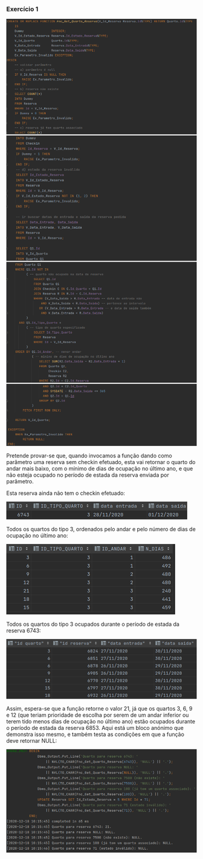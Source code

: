 ### Exercício 1 ###

![Prog 1](images/ex1_prog1.png)
![Prog 2](images/ex1_prog2.png)
![Prog 3](images/ex1_prog3.png)
![Prog 4](images/ex1_prog4.png)

Pretende provar-se que, quando invocamos a função dando como parâmetro uma reserva sem checkin efetuado, esta vai
retornar o quarto do andar mais baixo, com o mínimo de dias de ocupação no último ano, e que não esteja ocupado no
período de estada da reserva enviada por parâmetro.

Esta reserva ainda não tem o checkin efetuado:

![Query 1](images/ex1_query1_6743.png)

Todos os quartos do tipo 3, ordenados pelo andar e pelo número de dias de ocupação no último ano:

![Query 2](images/ex1_query2_t3.png)

Todos os quartos do tipo 3 ocupados durante o período de estada da reserva 6743:

![Query 3](images/ex1_query3_t3_28_11_1_12.png)

Assim, espera-se que a função retorne o valor 21, já que os quartos 3, 6, 9 e 12 (que teriam prioridade de escolha por
serem de um andar inferior ou terem tido menos dias de ocupação no último ano) estão ocupados durante o período de
estada da reserva 6853. Aqui está um bloco anónimo que demonstra isso mesmo, e também testa as condições em que a função
deve retornar NULL:

![Bloco anónimo 1](images/ex1_bloco1_6743.png)
